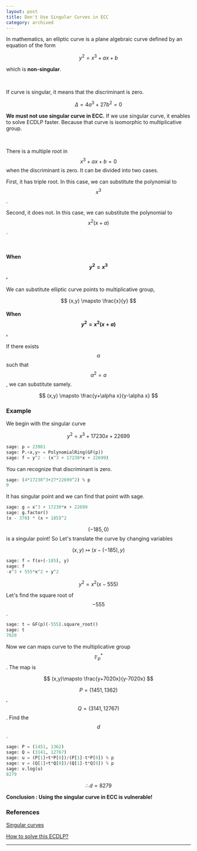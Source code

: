 ```yaml
---
layout: post
title: Don't Use Singular Curves in ECC
category: archived
---
```


In mathematics, an elliptic curve is a plane algebraic curve defined by an equation of the form

$$
y^{2}=x^{3}+ax+b
$$

which is **non-singular**.

<br>

If curve is singular, it means that the discriminant is zero.

$$
\Delta=4a^{3}+27b^{2}=0
$$

**We must not use singular curve in ECC.** If we use singular curve, it enables to solve ECDLP faster. Because that curve is isomorphic to multiplicative group.

<br>

There is a multiple root in $$x^{3}+ax+b=0$$ when the discriminant is zero. It can be divided into two cases.

First, it has triple root. In this case, we can substitute the polynomial to $$x^{3}$$.

Second, it does not. In this case, we can substitute the polynomial to $$x^{2}(x+a)$$.

<br>

#### When $$y^{2}=x^{3}$$,

We can substitute elliptic curve points to multiplicative group,

$$
(x,y) \mapsto \frac{x}{y}
$$


#### When $$y^{2}=x^{2}(x+a)$$,

If there exists $$\alpha$$ such that $$\alpha^{2}=a$$, we can substitute samely.

$$
(x,y) \mapsto \frac{y+\alpha x}{y-\alpha x}
$$


### Example

We begin with the singular curve

$$
y^{2}=x^{3}+17230x+22699
$$

```python
sage: p = 23981
sage: P.<x,y> = PolynomialRing(GF(p))
sage: f = y^2 - (x^3 + 17230*x + 22699)
```

You can recognize that discriminant is zero.

```python
sage: (4*17230^3+27*22699^2) % p
0
```

It has singular point and we can find that point with sage.

```python
sage: g = x^3 + 17230*x + 22699
sage: g.factor()
(x - 370) * (x + 185)^2
```

$$(-185, 0)$$ is a singular point! So Let's translate the curve by changing variables

$$
(x, y)\mapsto(x-(-185), y)
$$

```python
sage: f = f(x+(-185), y)
sage: f
-x^3 + 555*x^2 + y^2
```

$$
y^2=x^2(x-555)
$$

Let's find the square root of $$-555$$.

```python
sage: t = GF(p)(-555).square_root()
sage: t
7020
```

Now we can maps curve to the multiplicative group $$\mathbb{F}^{*}_{p}$$. The map is

$$
(x,y)\mapsto \frac{y+7020x}{y-7020x}
$$


$$P=(1451, 1362)$$, $$Q=(3141, 12767)$$. Find the $$d$$. 

```python
sage: P = (1451, 1362)
sage: Q = (3141, 12767)
sage: u = (P[1]+t*P[0])/(P[1]-t*P[0]) % p
sage: v = (Q[1]+t*Q[0])/(Q[1]-t*Q[0]) % p
sage: v.log(u)
8279
```

$$
\therefore d=8279
$$


**Conclusion : Using the singular curve in ECC is vulnerable!**



### References

[Singular curves](https://ecc.danil.co/tasks/singular/)

[How to solve this ECDLP?](https://crypto.stackexchange.com/questions/61302/how-to-solve-this-ecdlp)

- - -

